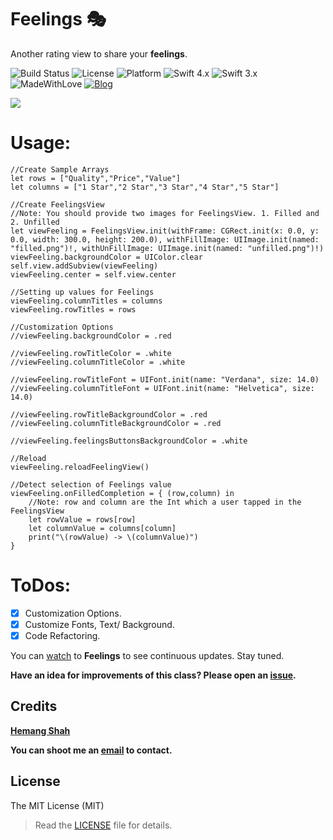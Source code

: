# Feelings 🎭

Another rating view to share your **feelings**.

![Build Status](https://travis-ci.org/hemangshah/Feelings.svg?branch=master)
![License](https://img.shields.io/badge/License-MIT-lightgrey.svg)
![Platform](https://img.shields.io/badge/Platforms-iOS-red.svg)
![Swift 4.x](https://img.shields.io/badge/Swift-4.x-blue.svg)
![Swift 3.x](https://img.shields.io/badge/Swift-3.x-blue.svg)
![MadeWithLove](https://img.shields.io/badge/Made%20with%20%E2%9D%A4-India-green.svg)
[![Blog](https://img.shields.io/badge/Blog-iKiwiTech.com-blue.svg)](http://www.ikiwitech.com)

<img src="https://github.com/hemangshah/Feelings/blob/master/Screenshots/Screenshot-1.png">

# Usage:

    //Create Sample Arrays
    let rows = ["Quality","Price","Value"]
    let columns = ["1 Star","2 Star","3 Star","4 Star","5 Star"]
        
    //Create FeelingsView
    //Note: You should provide two images for FeelingsView. 1. Filled and 2. Unfilled        
    let viewFeeling = FeelingsView.init(withFrame: CGRect.init(x: 0.0, y: 0.0, width: 300.0, height: 200.0), withFillImage: UIImage.init(named: "filled.png")!, withUnFillImage: UIImage.init(named: "unfilled.png")!)
    viewFeeling.backgroundColor = UIColor.clear
    self.view.addSubview(viewFeeling)
    viewFeeling.center = self.view.center
        
    //Setting up values for Feelings
    viewFeeling.columnTitles = columns
    viewFeeling.rowTitles = rows
        
    //Customization Options
    //viewFeeling.backgroundColor = .red
        
    //viewFeeling.rowTitleColor = .white
    //viewFeeling.columnTitleColor = .white
        
    //viewFeeling.rowTitleFont = UIFont.init(name: "Verdana", size: 14.0)
    //viewFeeling.columnTitleFont = UIFont.init(name: "Helvetica", size: 14.0)
        
    //viewFeeling.rowTitleBackgroundColor = .red
    //viewFeeling.columnTitleBackgroundColor = .red
        
    //viewFeeling.feelingsButtonsBackgroundColor = .white
        
    //Reload
    viewFeeling.reloadFeelingView()
        
    //Detect selection of Feelings value
    viewFeeling.onFilledCompletion = { (row,column) in
        //Note: row and column are the Int which a user tapped in the FeelingsView
        let rowValue = rows[row]
        let columnValue = columns[column]
        print("\(rowValue) -> \(columnValue)")
    }

# ToDos:

- [x] Customization Options.
- [x] Customize Fonts, Text/ Background.
- [x] Code Refactoring.

You can [watch](https://github.com/hemangshah/Feelings/subscription) to **Feelings** to see continuous updates. Stay tuned.

<b>Have an idea for improvements of this class?
Please open an [issue](https://github.com/hemangshah/Feelings/issues/new).</b>
    
## Credits

<b>[Hemang Shah](https://about.me/hemang.shah)</b>

**You can shoot me an [email](http://www.google.com/recaptcha/mailhide/d?k=01IzGihUsyfigse2G9z80rBw==&c=vU7vyAaau8BctOAIJFwHVbKfgtIqQ4QLJaL73yhnB3k=) to contact.**

## License

The MIT License (MIT)

> Read the [LICENSE](https://github.com/hemangshah/Feelings/blob/master/LICENSE) file for details.
